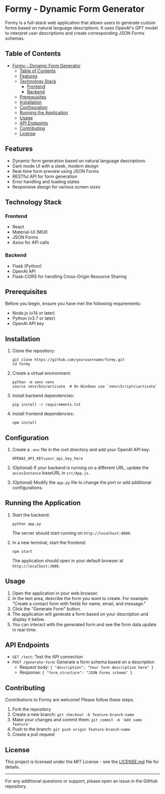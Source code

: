 # Formy - Dynamic Form Generator

Formy is a full-stack web application that allows users to generate custom forms based on natural language descriptions. It uses OpenAI's GPT model to interpret user descriptions and create corresponding JSON Forms schemas.

## Table of Contents

- [Formy - Dynamic Form Generator](#formy---dynamic-form-generator)
  - [Table of Contents](#table-of-contents)
  - [Features](#features)
  - [Technology Stack](#technology-stack)
    - [Frontend](#frontend)
    - [Backend](#backend)
  - [Prerequisites](#prerequisites)
  - [Installation](#installation)
  - [Configuration](#configuration)
  - [Running the Application](#running-the-application)
  - [Usage](#usage)
  - [API Endpoints](#api-endpoints)
  - [Contributing](#contributing)
  - [License](#license)

## Features

- Dynamic form generation based on natural language descriptions
- Dark mode UI with a sleek, modern design
- Real-time form preview using JSON Forms
- RESTful API for form generation
- Error handling and loading states
- Responsive design for various screen sizes

## Technology Stack

### Frontend
- React
- Material-UI (MUI)
- JSON Forms
- Axios for API calls

### Backend
- Flask (Python)
- OpenAI API
- Flask-CORS for handling Cross-Origin Resource Sharing

## Prerequisites

Before you begin, ensure you have met the following requirements:

- Node.js (v14 or later)
- Python (v3.7 or later)
- OpenAI API key

## Installation

1. Clone the repository:
   ```
   git clone https://github.com/yourusername/formy.git
   cd formy
   ```
2. Create a virtual environment:
   ```
   python -m venv venv
   source venv/bin/activate  # On Windows use `venv\Scripts\activate`
   ```

3. Install backend dependencies:
   ```
   pip install -r requirements.txt
   ```

4. Install frontend dependencies:
   ```
   npm install
   ```

## Configuration

1. Create a `.env` file in the root directory and add your OpenAI API key:
   ```
   OPENAI_API_KEY=your_api_key_here
   ```

2. (Optional) If your backend is running on a different URL, update the `axiosInstance` baseURL in `src/App.js`.

3. (Optional) Modify the `app.py` file to change the port or add additional configurations.


## Running the Application

1. Start the backend:
   ```
   python app.py
   ```
   The server should start running on `http://localhost:8080`.

2. In a new terminal, start the frontend:
   ```
   npm start
   ```
   The application should open in your default browser at `http://localhost:3000`.

## Usage

1. Open the application in your web browser.
2. In the text area, describe the form you want to create. For example: "Create a contact form with fields for name, email, and message."
3. Click the "Generate Form" button.
4. The application will generate a form based on your description and display it below.
5. You can interact with the generated form and see the form data update in real-time.

## API Endpoints

- `GET /test`: Test the API connection
- `POST /generate-form`: Generate a form schema based on a description
  - Request body: `{ "description": "Your form description here" }`
  - Response: `{ "form_structure": "JSON Forms schema" }`

## Contributing

Contributions to Formy are welcome! Please follow these steps:

1. Fork the repository
2. Create a new branch: `git checkout -b feature-branch-name`
3. Make your changes and commit them: `git commit -m 'Add some feature'`
4. Push to the branch: `git push origin feature-branch-name`
5. Create a pull request

## License

This project is licensed under the MIT License - see the [LICENSE.md](LICENSE.md) file for details.

---

For any additional questions or support, please open an issue in the GitHub repository.